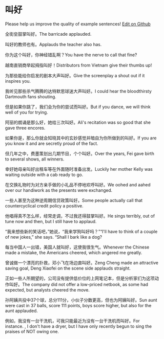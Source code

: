 # 叫好

Please help us improve the quality of example sentences! [Edit on Github](https://github.com/jiyushe/jiyu-example-sentence-source/blob/main/chinese/jiaohao_1.md)

<p><span class="chinese">全街垒鼓掌叫好。</span><span class="english">The barricade applauded.</span></p>

<p><span class="chinese">叫好的教师也有。</span><span class="english">Applauds the teacher also has.</span></p>

<p><span class="chinese">你为这个叫好，你神经错乱啊？</span><span class="english">You have the nerve to call that fine?</span></p>

<p><span class="chinese">越南直销商举起拇指叫好！</span><span class="english">Distributors from Vietnam give their thumbs up!</span></p>

<p><span class="chinese">为那些能给你启发的剧本大声叫好。</span><span class="english">Give the screenplay a shout out if it inspires you.</span></p>

<p><span class="chinese">我听见那些杀气腾腾的达特默思球迷大声叫好。</span><span class="english">I could hear the bloodthirsty Dartmouth fans shouting.</span></p>

<p><span class="chinese">但是如果你跳了，我们会为你的尝试而叫好。</span><span class="english">But if you dance, we will think well of you for trying.</span></p>

<p><span class="chinese">阿丽的朗诵是那么好，她给三次叫好。</span><span class="english">Ali's recitation was so good that she gave three encores.</span></p>

<p><span class="chinese">如果你是，那么你就会知晓其中的玄妙感觉并暗自为你所做到的叫好。</span><span class="english">If you are you know it and are secretly proud of the fact.</span></p>

<p><span class="chinese">但几年之中，费墨策划出几期节目，个个叫好。</span><span class="english">Over the years, Fei gave birth to several shows, all winners.</span></p>

<p><span class="chinese">幸好她母亲叫好出租车等在外面随时准备出发。</span><span class="english">Luckily her mother Kelly was waiting outside with a cab ready to go.</span></p>

<p><span class="chinese">在交换礼物时为对方亲手做的小礼品不停地欢呼叫好。</span><span class="english">We oohed and aahed over our handiwork as the presents were exchanged.</span></p>

<p><span class="chinese">一些人甚至为这种逆周期信贷政策叫好。</span><span class="english">Some people actually call that countercyclical credit policy a positive.</span></p>

<p><span class="chinese">他唱得真不怎么样，经常走调，不过我还得鼓掌叫好。</span><span class="english">He sings terribly, out of tune now and then, but I still have to applaud.</span></p>

<p><span class="chinese">“我来想些新的笑话吧，”她说，“我来学狗叫好吗？”</span><span class="english">“I'll have to think of a couple of new jokes,” she says. “Shall I bark like a dog?</span></p>

<p><span class="chinese">每当中国人一出错，美国人就叫好，这使我很生气。</span><span class="english">Whenever the Chinese made a mistake, the Americans cheered, which angered me greatly.</span></p>

<p><span class="chinese">曾诚做一个漂亮的扑救，邓小飞在场边直叫好。</span><span class="english">Zeng Cheng made an attractive saving goal, Deng Xiaofei on the scene side applauds straight.</span></p>

<p><span class="chinese">正如一些人所期望的，公司没有提供低价位的上网笔记本，但是分析家们为这项动作叫好。</span><span class="english">The company did not offer a low-priced netbook, as some had expected, but analysts cheered the move.</span></p>

<p><span class="chinese">孙阿姨共投中37个球，总分111分，小伙子分数更高，但也为阿姨叫好。</span><span class="english">Sun aunt were cast in 37 balls, score 111 points, boys score higher, but also for the aunt applauded.</span></p>

<p><span class="chinese">例如，我没有一台干洗机，可我只能最近为没有一台干洗机而叫好。</span><span class="english">For instance. , I don't have a dryer, but I have only recently begun to sing the praises of NOT owing one.</span></p>


